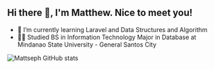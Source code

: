 ## Hi there 👋, I'm Matthew. Nice to meet you!

- 🌱 I’m currently learning Laravel and Data Structures and Algorithm
- 👨‍🎓 Studied BS in Information Technology Major in Database at Mindanao State University - General Santos City
  
![Mattseph GitHub stats](https://github-readme-stats.vercel.app/api?username=Mattseph&show_icons=true&theme=merko)
